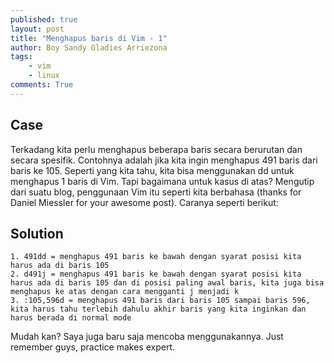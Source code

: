 ```yaml
---
published: true
layout: post
title: "Menghapus baris di Vim - 1"
author: Boy Sandy Gladies Arriezona
tags:
    - vim
    - linux
comments: True
---
```


## Case

Terkadang kita perlu menghapus beberapa baris secara berurutan dan secara spesifik. Contohnya adalah jika kita ingin menghapus 491 baris dari baris ke 105. Seperti yang kita tahu, kita bisa menggunakan dd untuk menghapus 1 baris di Vim. Tapi bagaimana untuk kasus di atas? Mengutip dari suatu blog, penggunaan Vim itu seperti kita berbahasa (thanks for Daniel Miessler for your awesome post). Caranya seperti berikut:

## Solution

    1. 491dd = menghapus 491 baris ke bawah dengan syarat posisi kita harus ada di baris 105
    2. d491j = menghapus 491 baris ke bawah dengan syarat posisi kita harus ada di baris 105 dan di posisi paling awal baris, kita juga bisa menghapus ke atas dengan cara mengganti j menjadi k
    3. :105,596d = menghapus 491 baris dari baris 105 sampai baris 596, kita harus tahu terlebih dahulu akhir baris yang kita inginkan dan harus berada di normal mode

Mudah kan? Saya juga baru saja mencoba menggunakannya. Just remember guys, practice makes expert.

